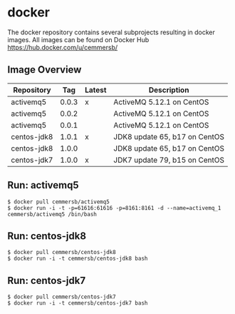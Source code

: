 # docker
The docker repository contains several subprojects resulting in docker images. All images can be found on Docker Hub https://hub.docker.com/u/cemmersb/

## Image Overview
| Repository  |Tag    | Latest | Description                   |
|-------------|-------|--------|-------------------------------|
| activemq5   | 0.0.3 | x      | ActiveMQ 5.12.1 on CentOS     |
| activemq5   | 0.0.2 |        | ActiveMQ 5.12.1 on CentOS     |
| activemq5   | 0.0.1 |        | ActiveMQ 5.12.1 on CentOS     |
| centos-jdk8 | 1.0.1 | x      | JDK8 update 65, b17 on CentOS |
| centos-jdk8 | 1.0.0 |        | JDK8 update 65, b17 on CentOS |
| centos-jdk7 | 1.0.0 | x      | JDK7 update 79, b15 on CentOS |

## Run: activemq5
```
$ docker pull cemmersb/activemq5
$ docker run -i -t -p=61616:61616 -p=8161:8161 -d --name=activemq_1 cemmersb/activemq5 /bin/bash
```

## Run: centos-jdk8
```
$ docker pull cemmersb/centos-jdk8
$ docker run -i -t cemmersb/centos-jdk8 bash
``` 

## Run: centos-jdk7
```
$ docker pull cemmersb/centos-jdk7
$ docker run -i -t cemmersb/centos-jdk7 bash
```
